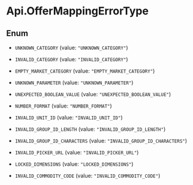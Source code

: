 # Api.OfferMappingErrorType

## Enum


* `UNKNOWN_CATEGORY` (value: `"UNKNOWN_CATEGORY"`)

* `INVALID_CATEGORY` (value: `"INVALID_CATEGORY"`)

* `EMPTY_MARKET_CATEGORY` (value: `"EMPTY_MARKET_CATEGORY"`)

* `UNKNOWN_PARAMETER` (value: `"UNKNOWN_PARAMETER"`)

* `UNEXPECTED_BOOLEAN_VALUE` (value: `"UNEXPECTED_BOOLEAN_VALUE"`)

* `NUMBER_FORMAT` (value: `"NUMBER_FORMAT"`)

* `INVALID_UNIT_ID` (value: `"INVALID_UNIT_ID"`)

* `INVALID_GROUP_ID_LENGTH` (value: `"INVALID_GROUP_ID_LENGTH"`)

* `INVALID_GROUP_ID_CHARACTERS` (value: `"INVALID_GROUP_ID_CHARACTERS"`)

* `INVALID_PICKER_URL` (value: `"INVALID_PICKER_URL"`)

* `LOCKED_DIMENSIONS` (value: `"LOCKED_DIMENSIONS"`)

* `INVALID_COMMODITY_CODE` (value: `"INVALID_COMMODITY_CODE"`)


